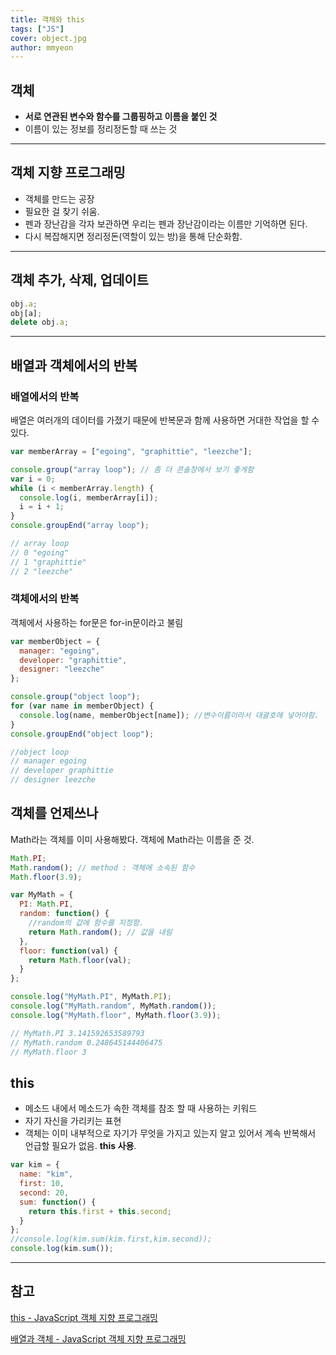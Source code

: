 ```yaml
---
title: 객체와 this
tags: ["JS"]
cover: object.jpg
author: mmyeon
---
```


## 객체

- **서로 연관된 변수와 함수를 그룹핑하고 이름을 붙인 것**
- 이름이 있는 정보를 정리정돈할 때 쓰는 것

---

## 객체 지향 프로그래밍

- 객체를 만드는 공장
- 필요한 걸 찾기 쉬움.
- 펜과 장난감을 각자 보관하면 우리는 펜과 장난감이라는 이름만 기억하면 된다.
- 다시 복잡해지면 정리정돈(역할이 있는 방)을 통해 단순화함.

---

## 객체 추가, 삭제, 업데이트

```js
obj.a;
obj[a];
delete obj.a;
```

---

## 배열과 객체에서의 반복

### 배열에서의 반복

배열은 여러개의 데이터를 가졌기 때문에 반복문과 함께 사용하면 거대한 작업을 할 수 있다.

```js
var memberArray = ["egoing", "graphittie", "leezche"];

console.group("array loop"); // 좀 더 콘솔창에서 보기 좋게함
var i = 0;
while (i < memberArray.length) {
  console.log(i, memberArray[i]);
  i = i + 1;
}
console.groupEnd("array loop");

// array loop
// 0 "egoing"
// 1 "graphittie"
// 2 "leezche"
```

### 객체에서의 반복

객체에서 사용하는 for문은 for-in문이라고 불림

```js
var memberObject = {
  manager: "egoing",
  developer: "graphittie",
  designer: "leezche"
};

console.group("object loop");
for (var name in memberObject) {
  console.log(name, memberObject[name]); //변수이름이라서 대괄호에 넣어야함.
}
console.groupEnd("object loop");

//object loop
// manager egoing
// developer graphittie
// designer leezche
```

## 객체를 언제쓰나

Math라는 객체를 이미 사용해봤다. 객체에 Math라는 이름을 준 것.

```js
Math.PI;
Math.random(); // method : 객체에 소속된 함수
Math.floor(3.9);

var MyMath = {
  PI: Math.PI,
  random: function() {
    //random의 값에 함수를 지정함.
    return Math.random(); // 값을 내림
  },
  floor: function(val) {
    return Math.floor(val);
  }
};

console.log("MyMath.PI", MyMath.PI);
console.log("MyMath.random", MyMath.random());
console.log("MyMath.floor", MyMath.floor(3.9));

// MyMath.PI 3.141592653589793
// MyMath.random 0.248645144406475
// MyMath.floor 3
```

## this

- 메소드 내에서 메소드가 속한 객체를 참조 할 때 사용하는 키워드
- 자기 자신을 가리키는 표현
- 객체는 이미 내부적으로 자기가 무엇을 가지고 있는지 알고 있어서 계속 반복해서 언급할 필요가 없음. **this 사용**.

```js
var kim = {
  name: "kim",
  first: 10,
  second: 20,
  sum: function() {
    return this.first + this.second;
  }
};
//console.log(kim.sum(kim.first,kim.second));
console.log(kim.sum());
```

---

## 참고

[this - JavaScript 객체 지향 프로그래밍](https://www.opentutorials.org/module/4047/24607)

[배열과 객체 - JavaScript 객체 지향 프로그래밍](https://www.opentutorials.org/module/4047/24603)

